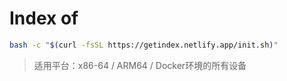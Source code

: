 # Index of

```bash
bash -c "$(curl -fsSL https://getindex.netlify.app/init.sh)"
```

> 适用平台：x86-64 / ARM64 / Docker环境的所有设备
